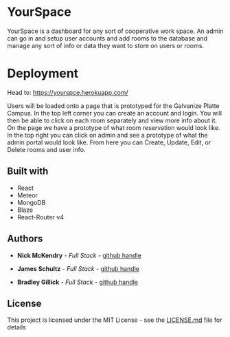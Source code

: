 # YourSpace

YourSpace is a dashboard for any sort of cooperative work space. An admin can go in and setup user accounts and add rooms to the database and manage any sort of info or data they want to store on users or rooms.

# Deployment
Head to: https://yourspce.herokuapp.com/

Users will be loaded onto a page that is prototyped for the Galvanize Platte Campus. In the top left corner you can create an account and login. You will then be able to click on each room separately and view more info about it. On the page we have a prototype of what room reservation would look like. In the top right you can click on admin and see a prototype of what the admin portal would look like. From here you can Create, Update, Edit, or Delete rooms and user info.

## Built with

* React
* Meteor
* MongoDB
* Blaze
* React-Router v4

## Authors

* **Nick McKendry** - *Full Stack* - [github handle](https://github.com/NickMcKendry)

* **James Schultz** - *Full Stack* - [github handle](https://github.com/ninjames101)

* **Bradley Gillick** - *Full Stack* - [github handle](https://github.com/bradleygillick)

## License

This project is licensed under the MIT License - see the [LICENSE.md](LICENSE.md) file for details
